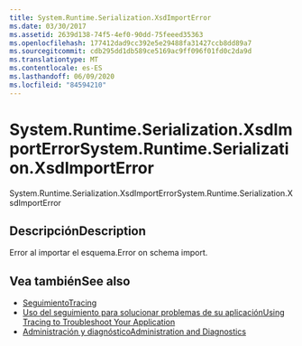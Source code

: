 ```yaml
---
title: System.Runtime.Serialization.XsdImportError
ms.date: 03/30/2017
ms.assetid: 2639d138-74f5-4ef0-90dd-75feeed35363
ms.openlocfilehash: 177412dad9cc392e5e29488fa31427ccb8dd89a7
ms.sourcegitcommit: cdb295dd1db589ce5169ac9ff096f01fd0c2da9d
ms.translationtype: MT
ms.contentlocale: es-ES
ms.lasthandoff: 06/09/2020
ms.locfileid: "84594210"
---
```

# <a name="systemruntimeserializationxsdimporterror"></a><span data-ttu-id="c3cbb-102">System.Runtime.Serialization.XsdImportError</span><span class="sxs-lookup"><span data-stu-id="c3cbb-102">System.Runtime.Serialization.XsdImportError</span></span>
<span data-ttu-id="c3cbb-103">System.Runtime.Serialization.XsdImportError</span><span class="sxs-lookup"><span data-stu-id="c3cbb-103">System.Runtime.Serialization.XsdImportError</span></span>  
  
## <a name="description"></a><span data-ttu-id="c3cbb-104">Descripción</span><span class="sxs-lookup"><span data-stu-id="c3cbb-104">Description</span></span>  
 <span data-ttu-id="c3cbb-105">Error al importar el esquema.</span><span class="sxs-lookup"><span data-stu-id="c3cbb-105">Error on schema import.</span></span>  
  
## <a name="see-also"></a><span data-ttu-id="c3cbb-106">Vea también</span><span class="sxs-lookup"><span data-stu-id="c3cbb-106">See also</span></span>

- [<span data-ttu-id="c3cbb-107">Seguimiento</span><span class="sxs-lookup"><span data-stu-id="c3cbb-107">Tracing</span></span>](index.md)
- [<span data-ttu-id="c3cbb-108">Uso del seguimiento para solucionar problemas de su aplicación</span><span class="sxs-lookup"><span data-stu-id="c3cbb-108">Using Tracing to Troubleshoot Your Application</span></span>](using-tracing-to-troubleshoot-your-application.md)
- [<span data-ttu-id="c3cbb-109">Administración y diagnóstico</span><span class="sxs-lookup"><span data-stu-id="c3cbb-109">Administration and Diagnostics</span></span>](../index.md)
